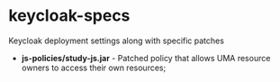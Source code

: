 # keycloak-specs
Keycloak deployment settings along with specific patches

- **js-policies/study-js.jar** - Patched policy that allows UMA resource owners to access their own resources;